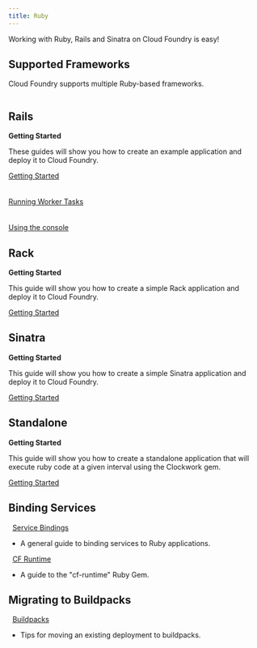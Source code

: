 ```yaml
---
title: Ruby
---
```


Working with Ruby, Rails and Sinatra on Cloud Foundry is easy! 

## <a id='frameworks'></a>Supported Frameworks ##

Cloud Foundry supports multiple Ruby-based frameworks.

<div class="bg-columns">
  <div class="column">
    <h2>Rails</h2>
    <p><strong>Getting Started</strong></p>
    <p>These guides will show you how to create an example application and deploy it to Cloud Foundry.</p>
    <div class="blog-more-link">
      <a href="./rails-getting-started.html">Getting Started</a>
    </div>
    <div class="blue-right-arrow "></div>
    <br>
    <br>
    <div class="blog-more-link">
      <a href="./rails-running-worker-tasks.html">Running Worker Tasks</a>
    </div>
    <div class="blue-right-arrow "></div>
    <br>
    <br>
    <div class="blog-more-link">
      <a href="./rails-using-the-console.html">Using the console</a>
    </div>
    <div class="blue-right-arrow "></div>
  </div>
  <div class="column">
    <h2>Rack</h2>
    <p><strong>Getting Started</strong></p>
    <p>This guide will show you how to create a simple Rack application and deploy it to Cloud Foundry.</p>
    <div class="blog-more-link">
      <a href="./rack-getting-started.html">Getting Started</a>
    </div>
    <div class="blue-right-arrow "></div>
  </div>
  <div class="column">
    <h2>Sinatra</h2>
    <p><strong>Getting Started</strong></p>
    <p>This guide will show you how to create a simple Sinatra application and deploy it to Cloud Foundry.</p>
    <div class="blog-more-link">
      <a href="./sinatra-getting-started.html">Getting Started</a>
    </div>
    <div class="blue-right-arrow "></div>
  </div>
  <div class="column">
    <h2>Standalone</h2>
    <p><strong>Getting Started</strong></p>
    <p>This guide will show you how to create a standalone application that will execute ruby code at a given interval using the Clockwork gem.</p>
    <div class="blog-more-link">
      <a href="./standalone-app-getting-started.html">Getting Started</a>
    </div>
    <div class="blue-right-arrow "></div>
  </div>
</div>

## <a id='binding-services'></a>Binding Services ##
&nbsp;&nbsp;[Service Bindings](./ruby-service-bindings.html)
- A general guide to binding services to Ruby applications.

&nbsp;&nbsp;[CF Runtime](./ruby-cf-runtime.html)
- A guide to the "cf-runtime" Ruby Gem.

## <a id='buildpacks'></a>Migrating to Buildpacks ##
&nbsp;&nbsp;[Buildpacks](./migrating-to-buildpacks.html)
- Tips for moving an existing deployment to buildpacks.

